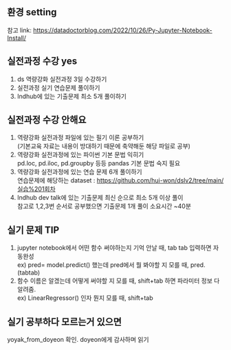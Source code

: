 ## 환경 setting
참고 link: <https://datadoctorblog.com/2022/10/26/Py-Jupyter-Notebook-Install/>

## 실전과정 수강 yes
1. ds 역량강화 실전과정 3일 수강하기
2. 실전과정 실기 연습문제 풀이하기
3. lndhub에 있는 기출문제 최소 5개 풀이하기

## 실전과정 수강 안해요
1. 역량강화 실전과정 파일에 있는 필기 이론 공부하기   
   (기본교육 자료는 내용이 방대하기 때문에 축약해둔 해당 파일로 공부)
2. 역량강화 실전과정에 있는 파이썬 기본 문법 익히기   
   pd.loc, pd.iloc, pd.groupby 등등 pandas 기본 문법 숙지 필요
3. 역량강화 실전과정에 있는 연습 문제 6개 풀이하기   
   연습문제에 해당하는 dataset : <https://github.com/hui-won/dslv2/tree/main/실습%201회차>
4. lndhub dev talk에 있는 기출문제 최신 순으로 최소 5개 이상 풀이   
   참고로 1,2,3번 순서로 공부했으면 기출문제 1개 풀이 소요시간 ~40분

## 실기 문제 TIP
1. jupyter notebook에서 어떤 함수 써야하는지 기억 안날 때, tab tab 입력하면 자동완성   
   ex) pred= model.predict() 했는데 pred에서 뭘 봐야할 지 모를 때, pred.(tabtab)
3. 함수 이름은 알겠는데 어떻게 써야할 지 모를 때, shift+tab 하면 파라미터 정보 다 알려줌.   
   ex) LinearRegressor() 인자 뭔지 모를 때, shift+tab  

## 실기 공부하다 모르는거 있으면 
yoyak_from_doyeon 확인. doyeon에게 감사하며 읽기





   











